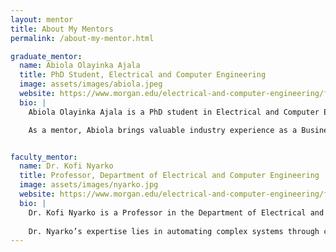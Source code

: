 ```yaml
---
layout: mentor
title: About My Mentors
permalink: /about-my-mentor.html

graduate_mentor:
  name: Abiola Olayinka Ajala
  title: PhD Student, Electrical and Computer Engineering
  image: assets/images/abiola.jpeg
  website: https://www.morgan.edu/electrical-and-computer-engineering/faculty-and-staff/dr-kofi-nyarko
  bio: |
    Abiola Olayinka Ajala is a PhD student in Electrical and Computer Engineering at Morgan State University. Her research spans artificial intelligence, machine learning, and systems engineering, with a focus on data-driven solutions for real-world challenges.

    As a mentor, Abiola brings valuable industry experience as a Business Analyst, Data Analyst, and AI/ML Engineer. Her guidance throughout this research program has been impactful—helping me understand technical concepts, stay organized, and think critically about the broader implications of our work.


faculty_mentor:
  name: Dr. Kofi Nyarko
  title: Professor, Department of Electrical and Computer Engineering
  image: assets/images/nyarko.jpg
  website: https://www.morgan.edu/electrical-and-computer-engineering/faculty-and-staff/dr-kofi-nyarko
  bio: |
    Dr. Kofi Nyarko is a Professor in the Department of Electrical and Computer Engineering at Morgan State University. He also serves as Director of the Data Engineering and Predictive Analytics (DEPA) Research Lab. Under his direction, DEPA has acquired and conducted research from the Department of Defense, Department of Energy, Army Research Laboratory, NASA, Department of Homeland Security and Purdue University’s Visual Analytics for Command, Control, and Interoperability Environments (VACCINE), a DHS Center of Excellence. 
    
    Dr. Nyarko’s expertise lies in automating complex systems through computer vision and machine learning as well as scientific/engineering simulation & visualization, predictive visual analytics, complex computer algorithm development, and computer network security. In 2020, he was a recipient of the US Black Engineer HBCU STEM Innovation Award for contributions to innovation that furthered economic development and entrepreneurship at Morgan State University.
---
```

